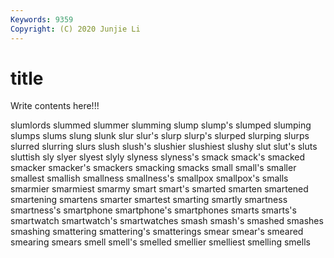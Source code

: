 ```yaml
---
Keywords: 9359
Copyright: (C) 2020 Junjie Li
---
```


# title

Write contents here!!!

slumlords 
slummed 
slummer 
slumming 
slump 
slump's 
slumped 
slumping
slumps 
slums 
slung 
slunk 
slur 
slur's 
slurp 
slurp's 
slurped 
slurping
slurps 
slurred 
slurring 
slurs 
slush 
slush's 
slushier 
slushiest 
slushy 
slut
slut's 
sluts 
sluttish 
sly 
slyer 
slyest 
slyly 
slyness 
slyness's 
smack
smack's 
smacked 
smacker 
smacker's 
smackers 
smacking 
smacks 
small 
small's 
smaller
smallest 
smallish 
smallness 
smallness's 
smallpox 
smallpox's 
smalls 
smarmier 
smarmiest 
smarmy
smart 
smart's 
smarted 
smarten 
smartened 
smartening 
smartens 
smarter 
smartest 
smarting
smartly 
smartness 
smartness's 
smartphone 
smartphone's 
smartphones 
smarts 
smarts's 
smartwatch 
smartwatch's
smartwatches 
smash 
smash's 
smashed 
smashes 
smashing 
smattering 
smattering's 
smatterings 
smear
smear's 
smeared 
smearing 
smears 
smell 
smell's 
smelled 
smellier 
smelliest 
smelling
smells 

